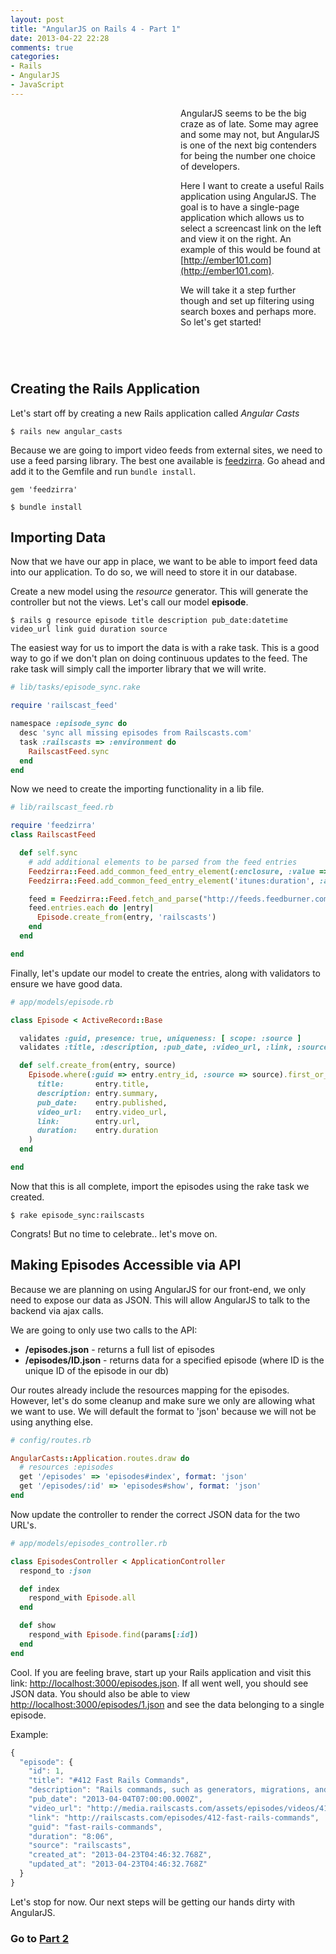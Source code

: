 ```yaml
---
layout: post
title: "AngularJS on Rails 4 - Part 1"
date: 2013-04-22 22:28
comments: true
categories: 
- Rails
- AngularJS
- JavaScript
---
```

<div style="width: 242px;
      height: 388px;
      margin: 10px 30px 10px 0;
      float: left;
      background: transparent url(http://f.cl.ly/items/1n0f2g2z2w2U0s2h2t40/angular_mug.jpg) -60px -80px no-repeat;">
</div>

AngularJS seems to be the big craze as of late. Some may agree and some may not, but AngularJS is one of the next big contenders for being the number one choice of developers.

Here I want to create a useful Rails application using AngularJS. The goal is to have a single-page application which allows us to select a screencast link on the left and view it on the right. An example of this would be found at [http://ember101.com](http://ember101.com).

We will take it a step further though and set up filtering using search boxes and perhaps more. So let's get started!

<div style="clear: both;"></div>

## Creating the Rails Application

Let's start off by creating a new Rails application called *Angular Casts*

    $ rails new angular_casts

Because we are going to import video feeds from external sites, we need to use a feed parsing library. The best one available is [feedzirra](https://github.com/pauldix/feedzirra). Go ahead and add it to the Gemfile and run `bundle install`.

    gem 'feedzirra'

    $ bundle install

## Importing Data

Now that we have our app in place, we want to be able to import feed data into our application. To do so, we will need to store it in our database.

Create a new model using the *resource* generator. This will generate the controller but not the views. Let's call our model **episode**.

    $ rails g resource episode title description pub_date:datetime video_url link guid duration source

The easiest way for us to import the data is with a rake task. This is a good way to go if we don't plan on doing continuous updates to the feed. The rake task will simply call the importer library that we will write.

```ruby
# lib/tasks/episode_sync.rake

require 'railscast_feed'

namespace :episode_sync do
  desc 'sync all missing episodes from Railscasts.com'
  task :railscasts => :environment do
    RailscastFeed.sync
  end
end
```

Now we need to create the importing functionality in a lib file.

```ruby
# lib/railscast_feed.rb

require 'feedzirra'
class RailscastFeed

  def self.sync
    # add additional elements to be parsed from the feed entries
    Feedzirra::Feed.add_common_feed_entry_element(:enclosure, :value => :url, :as => :video_url)
    Feedzirra::Feed.add_common_feed_entry_element('itunes:duration', :as => :duration)

    feed = Feedzirra::Feed.fetch_and_parse("http://feeds.feedburner.com/railscasts")
    feed.entries.each do |entry|
      Episode.create_from(entry, 'railscasts')
    end
  end

end
```

Finally, let's update our model to create the entries, along with validators to ensure we have good data.

```ruby
# app/models/episode.rb

class Episode < ActiveRecord::Base

  validates :guid, presence: true, uniqueness: [ scope: :source ]
  validates :title, :description, :pub_date, :video_url, :link, :source, presence: true

  def self.create_from(entry, source)
    Episode.where(:guid => entry.entry_id, :source => source).first_or_create(
      title:       entry.title,
      description: entry.summary,
      pub_date:    entry.published,
      video_url:   entry.video_url,
      link:        entry.url,
      duration:    entry.duration
    )
  end

end
```

Now that this is all complete, import the episodes using the rake task we created.

    $ rake episode_sync:railscasts

Congrats! But no time to celebrate.. let's move on.

## Making Episodes Accessible via API

Because we are planning on using AngularJS for our front-end, we only need to expose our data as JSON. This will allow AngularJS to talk to the backend via ajax calls.

We are going to only use two calls to the API: 

- **/episodes.json** - returns a full list of episodes
- **/episodes/ID.json** - returns data for a specified episode (where ID is the unique ID of the episode in our db)

Our routes already include the resources mapping for the episodes. However, let's do some cleanup and make sure we only are allowing what we want to use. We will default the format to 'json' because we will not be using anything else.

```ruby
# config/routes.rb

AngularCasts::Application.routes.draw do
  # resources :episodes
  get '/episodes' => 'episodes#index', format: 'json'
  get '/episodes/:id' => 'episodes#show', format: 'json'
end
```

Now update the controller to render the correct JSON data for the two URL's.

```ruby
# app/models/episodes_controller.rb

class EpisodesController < ApplicationController
  respond_to :json

  def index
    respond_with Episode.all
  end

  def show
    respond_with Episode.find(params[:id])
  end
end
```

Cool. If you are feeling brave, start up your Rails application and visit this link: [http://localhost:3000/episodes.json](http://localhost:3000/episodes.json). If all went well, you should see JSON data. You should also be able to view [http://localhost:3000/episodes/1.json](http://localhost:3000/episodes/1.json) and see the data belonging to a single episode.

Example:

```javascript
{
  "episode": {
    "id": 1,
    "title": "#412 Fast Rails Commands",
    "description": "Rails commands, such as generators, migrations, and tests, have a tendency to be slow because they need to load the Rails app each time. Here I show three tools to make this faster: Zeus, Spring, and Commands.",
    "pub_date": "2013-04-04T07:00:00.000Z",
    "video_url": "http://media.railscasts.com/assets/episodes/videos/412-fast-rails-commands.mp4",
    "link": "http://railscasts.com/episodes/412-fast-rails-commands",
    "guid": "fast-rails-commands",
    "duration": "8:06",
    "source": "railscasts",
    "created_at": "2013-04-23T04:46:32.768Z",
    "updated_at": "2013-04-23T04:46:32.768Z"
  }
}
```

Let's stop for now. Our next steps will be getting our hands dirty with AngularJS.

### Go to [Part 2](/blog/2013/04/23/angularjs-on-rails-4-part-2/)